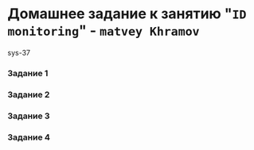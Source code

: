 # Домашнее задание к занятию "`ID monitoring`" - `matvey Khramov`  
sys-37


### Задание 1

### Задание 2

### Задание 3

### Задание 4

